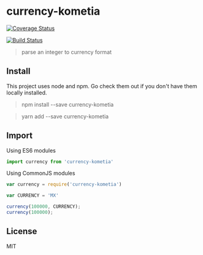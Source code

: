 # currency-kometia

[![Coverage Status](https://coveralls.io/repos/github/carlosvazquez/currency-kometia/badge.svg?branch=master)](https://coveralls.io/github/carlosvazquez/currency-kometia?branch=master)

[![Build Status](https://travis-ci.org/carlosvazquez/currency-kometia.svg?branch=master)](https://travis-ci.org/carlosvazquez/currency-kometia)

> parse an integer to currency format

## Install
This project uses node and npm. Go check them out if you don't have them locally installed.

> npm install --save currency-kometia

> yarn add --save currency-kometia

## Import
Using ES6 modules

```js
import currency from 'currency-kometia'
```

Using CommonJS modules

```js 
var currency = require('currency-kometia')
```

```js
var CURRENCY = 'MX'

currency(100000, CURRENCY);
currency(100000);

```
## License
MIT
